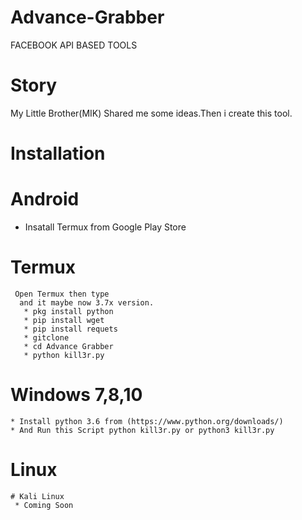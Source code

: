 # Advance-Grabber
FACEBOOK API BASED TOOLS

# Story 
My Little Brother(MIK) Shared me some ideas.Then i create this tool.

# Installation

# Android
   * Insatall Termux from Google Play Store
   # Termux 
     Open Termux then type
      and it maybe now 3.7x version.
       * pkg install python 
       * pip install wget
       * pip install requets
       * gitclone
       * cd Advance Grabber
       * python kill3r.py 
    
   # Windows 7,8,10
    * Install python 3.6 from (https://www.python.org/downloads/)
    * And Run this Script python kill3r.py or python3 kill3r.py
    
   # Linux
    # Kali Linux
     * Coming Soon
